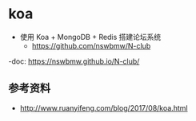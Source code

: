 # koa


- 使用 Koa + MongoDB + Redis 搭建论坛系统
  - https://github.com/nswbmw/N-club

-doc: https://nswbmw.github.io/N-club/



## 参考资料
- http://www.ruanyifeng.com/blog/2017/08/koa.html
